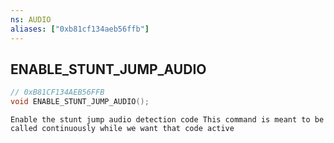 ```yaml
---
ns: AUDIO
aliases: ["0xb81cf134aeb56ffb"]
---
```

## ENABLE_STUNT_JUMP_AUDIO

```c
// 0xB81CF134AEB56FFB
void ENABLE_STUNT_JUMP_AUDIO();
```

```
Enable the stunt jump audio detection code This command is meant to be called continuously while we want that code active
```
